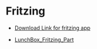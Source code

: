 # Fritzing

* [Download Link for fritzing app](https://github.com/fritzing/fritzing-app/releases/tag/CD-268)
  
* [LunchBox_Fritzing_Part](LunchBox.fzpz)